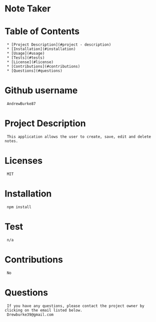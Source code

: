 # **Note Taker**

# Table of Contents

     * [Project Description](#project - description)
     * [Installation](#installation)
     * [Usage](#usage)
     * [Tests](#tests)
     * [License](#license)
     * [Contributions](#contributions)
     * [Questions](#questions)

# Github username

     AndrewBurke87

# Project Description

     This application allows the user to create, save, edit and delete notes.

# Licenses

     MIT

# Installation

     npm install

# Test

     n/a

# Contributions

     No


# Questions

     If you have any questions, please contact the project owner by clicking on the email listed below.
     Drewburke39@gmail.com
